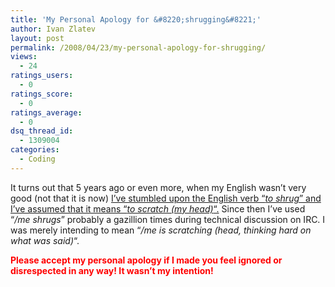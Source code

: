 ```yaml
---
title: 'My Personal Apology for &#8220;shrugging&#8221;'
author: Ivan Zlatev
layout: post
permalink: /2008/04/23/my-personal-apology-for-shrugging/
views:
  - 24
ratings_users:
  - 0
ratings_score:
  - 0
ratings_average:
  - 0
dsq_thread_id:
  - 1309004
categories:
  - Coding
---
```

It turns out that 5 years ago or even more, when my English wasn&#8217;t very good (not that it is now) <span style="text-decoration: underline;">I&#8217;ve stumbled upon the English verb &#8220;<em>to shrug</em>&#8221; and I&#8217;ve assumed that it means &#8220;<em>to scratch (my head)</em>&#8220;.</span> Since then I&#8217;ve used &#8220;*/me shrugs*&#8221; probably a gazillion times during technical discussion on IRC. I was merely intending to mean &#8220;*/me is scratching (head, thinking hard on what was said)*&#8220;.

<span style="color: #ff0000;"><strong>Please accept my personal apology if I made you feel ignored or disrespected in any way! It wasn&#8217;t my intention!</strong></span>